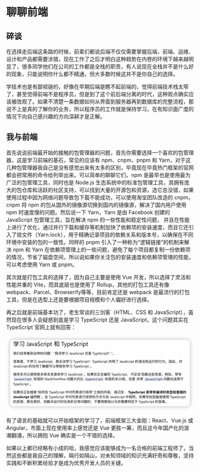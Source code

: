 # 聊聊前端
## 碎谈
在选择走后端这条路的时候，前辈们都说后端不仅仅需要掌握后端，前端、运维、设计和产品都需要涉猎，现在工作了之后才明白这种趋势在内卷的环境下越来越明显了，很多同学他们在公司的工作都是全栈的职责，有人说现在全栈并不是什么好的现象，只能说明你什么都不精通，但大多数时候这并不是你自己的选择。

学技术也是有鄙视链的，好像在早期后端是瞧不起前端的，觉得前端技术栈太窄了，甚至觉得前端不是程序员，但是到了这个前后端分离的时代，这种观点确实应该被改观了。如果不清楚一条数据如何从界面到服务器再到数据库的完整流程，那说不上是真的了解你的业务，所以程序员的工作就是保持学习，在有知识面广度的情况下向自己感兴趣的方向深耕才是正解。

## 我与前端
首先说说前端最开始的接触的包管理器的问题，首先你需要选择一个喜欢的包管理器，这是学习前端的基石，常见的应该有 npm、cnpm、pnpm 和 Yarn，对于这几种包管理器我自己是没有感觉出来有太多的区别，毕竟现在毕竟热门框架的官网都会把常用的命令给列举出来。可以简单的聊聊它们，npm 是最早也是使用最为广泛的包管理工具，同时也是 Node.js 生态系统中的标准包管理工具，其拥有庞大的包仓库和活跃的社区支持，可以找到大量的开源包和资源，选它总没错，如果使用过程中因为网络问题导致包下载不能成功，可以使用淘宝团队改造的 cnpm，cnpm 将 npm 的包从国外的镜像源切换到国内的镜像源，解决了国内用户使用 npm 时速度慢的问题。然后说一下 Yarn，Yarn 是由 Facebook 创建的 JavaScript 包管理工具，旨在解决 npm 的一些性能和稳定性问题， 并且在性能上进行了优化，通过并行下载和缓存等机制加快了依赖项的安装速度，而且它还引入了锁文件（Yarn.lock），用于精确记录项目的依赖关系和版本号，以确保在不同环境中安装的包的一致性。同样的 pnpm 引入了一种称为“逻辑链接”的机制来解决 npm 和 Yarn 在依赖项管理上的一些问题，避免了每个项目都复制一份依赖项的情况，节省了磁盘空间，所以说如果你关注包的安装速度和依赖项管理的性能，可以考虑使用 Yarn 或 pnpm。

其次就是打包工具的选择了，因为自己主要是使用 Vue 开发，所以选择了灵活和性能并重的 Vite，而其底层也是使用了 Rollup，其他的打包工具还有像 webpack、Parcel、Browserify等等，目前肯定还是 webpack 是最流行的打包工具，但是在选型上还是要根据项目规模和个人偏好进行选择。

再之后就是前端基本功了，老生常谈的三剑客（HTML、CSS 和 JavaScript），虽然现在很多人会疑惑到底是学习 TypeScript 还是 JavaScript，这个问题其实在 TypeScript 官网上就有回答：

![学习 JavaScript 还是 TypeScript ?](/assets/images/study/frontend/readme/ts-or-js.png "学习 JavaScript 还是 TypeScript ?")

有了语言的基础就可以开始框架的学习了，前端框架三大金刚：React、Vue.js 或 Angular，市面上现在使用率上感觉还是 Vue 更胜一筹，而且这今年国产化的浪潮翻涌，所以拥抱 Vue 确实是一个不错的选择。

如果以上都已经略有小成的哈，我感觉应该能够成为一名合格的前端工程师了，当然这些都是我自己的理解，隔行如隔山，对未知领域的知识充满好奇和尊敬，坚持实践和不断积累经验才是成为优秀开发人员的关键。